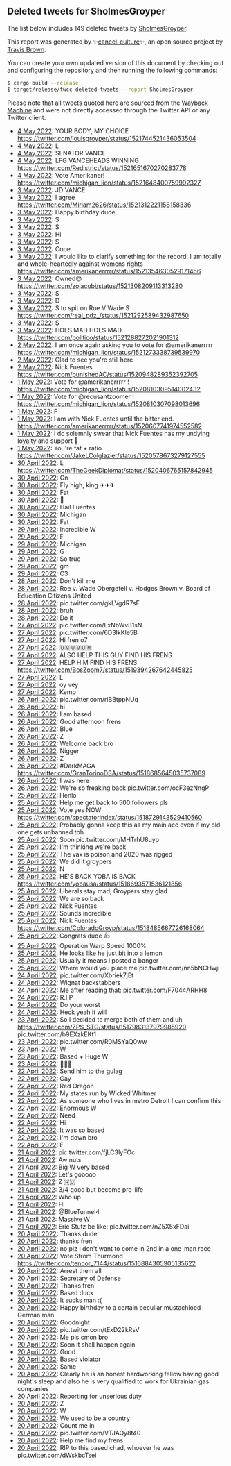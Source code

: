 ## Deleted tweets for SholmesGroyper

The list below includes 149 deleted tweets by
[SholmesGroyper](https://twitter.com/SholmesGroyper).



This report was generated by ✨[cancel-culture](https://github.com/travisbrown/cancel-culture)✨,
an open source project by [Travis Brown](https://twitter.com/travisbrown).

You can create your own updated version of this document by checking out and configuring the
repository and then running the following commands:

```bash
$ cargo build --release
$ target/release/twcc deleted-tweets --report SholmesGroyper
```

Please note that all tweets quoted here are sourced from the
[Wayback Machine](https://web.archive.org) and were not directly accessed through the Twitter API or
any Twitter client.

* [ 4 May 2022](https://web.archive.org/web/20220504070317/https://twitter.com/SholmesGroyper/status/1521747234198634496): YOUR BODY, MY CHOICE https://twitter.com/louisgroyper/status/1521744521436053504 <!--1521747234198634496-->
* [ 4 May 2022](https://web.archive.org/web/20220504010732/https://twitter.com/SholmesGroyper/status/1521657543189274624): L <!--1521657543189274624-->
* [ 4 May 2022](https://web.archive.org/web/20220504004714/https://twitter.com/SholmesGroyper/status/1521652503082934272): SENATOR VANCE <!--1521652503082934272-->
* [ 4 May 2022](https://web.archive.org/web/20220504004606/https://twitter.com/SholmesGroyper/status/1521652229165486087): LFG VANCEHEADS WINNING https://twitter.com/Redistrict/status/1521651670270283778 <!--1521652229165486087-->
* [ 4 May 2022](https://web.archive.org/web/20220504004346/https://twitter.com/SholmesGroyper/status/1521651714486677505): Vote Amerikaner! https://twitter.com/michigan_lion/status/1521648400759992327 <!--1521651714486677505-->
* [ 3 May 2022](https://web.archive.org/web/20220503204057/https://twitter.com/SholmesGroyper/status/1521590513392103425): JD VANCE <!--1521590513392103425-->
* [ 3 May 2022](https://web.archive.org/web/20220503201303/https://twitter.com/SholmesGroyper/status/1521583580891201536): I agree https://twitter.com/Miriam2626/status/1521312221158158336 <!--1521583580891201536-->
* [ 3 May 2022](https://web.archive.org/web/20220503175037/https://twitter.com/SholmesGroyper/status/1521547715515236352): Happy birthday dude <!--1521547715515236352-->
* [ 3 May 2022](https://web.archive.org/web/20220503134137/https://twitter.com/SholmesGroyper/status/1521485014667567110): S <!--1521485014667567110-->
* [ 3 May 2022](https://web.archive.org/web/20220503134455/https://twitter.com/SholmesGroyper/status/1521484853170036737): S <!--1521484853170036737-->
* [ 3 May 2022](https://web.archive.org/web/20220503083254/https://twitter.com/SholmesGroyper/status/1521407192552906752): Hi <!--1521407192552906752-->
* [ 3 May 2022](https://web.archive.org/web/20220503061602/https://twitter.com/SholmesGroyper/status/1521372756251656194): S <!--1521372756251656194-->
* [ 3 May 2022](https://web.archive.org/web/20220503061501/https://twitter.com/SholmesGroyper/status/1521372588458582016): Cope <!--1521372588458582016-->
* [ 3 May 2022](https://web.archive.org/web/20220503052903/https://twitter.com/SholmesGroyper/status/1521361130731577345): I would like to clarify something for the record: I am totally and whole-heartedly against womens rights https://twitter.com/amerikanerrrrr/status/1521354630529171456 <!--1521361130731577345-->
* [ 3 May 2022](https://web.archive.org/web/20220503033137/https://twitter.com/SholmesGroyper/status/1521331491690749952): Owned😎 https://twitter.com/zojacobi/status/1521308209113313280 <!--1521331491690749952-->
* [ 3 May 2022](https://web.archive.org/web/20220503015904/https://twitter.com/SholmesGroyper/status/1521308079974985729): S <!--1521308079974985729-->
* [ 3 May 2022](https://web.archive.org/web/20220503014908/https://twitter.com/SholmesGroyper/status/1521305580467535872): D <!--1521305580467535872-->
* [ 3 May 2022](https://web.archive.org/web/20220503014043/https://twitter.com/SholmesGroyper/status/1521303448729403392): S to spit on Roe V Wade   S https://twitter.com/real_pdz_/status/1521292589432987650 <!--1521303448729403392-->
* [ 3 May 2022](https://web.archive.org/web/20220503012420/https://twitter.com/SholmesGroyper/status/1521299517034881025): S <!--1521299517034881025-->
* [ 3 May 2022](https://web.archive.org/web/20220503012321/https://twitter.com/SholmesGroyper/status/1521299183512309761): HOES MAD HOES MAD https://twitter.com/politico/status/1521288272021901312 <!--1521299183512309761-->
* [ 2 May 2022](https://web.archive.org/web/20220502234533/https://twitter.com/SholmesGroyper/status/1521274617754791940): I am once again asking you to vote for  @amerikanerrrrr  https://twitter.com/michigan_lion/status/1521273338739539970 <!--1521274617754791940-->
* [ 2 May 2022](https://web.archive.org/web/20220502205052/https://twitter.com/SholmesGroyper/status/1521230232094658560): Glad to see you're still here <!--1521230232094658560-->
* [ 2 May 2022](https://web.archive.org/web/20220502042536/https://twitter.com/SholmesGroyper/status/1520982750546829312): Nick Fuentes https://twitter.com/punishedAC/status/1520948289352392705 <!--1520982750546829312-->
* [ 1 May 2022](https://web.archive.org/web/20220501192217/https://twitter.com/SholmesGroyper/status/1520845872883453952): Vote for  @amerikanerrrrr ! https://twitter.com/michigan_lion/status/1520810309514002432 <!--1520845872883453952-->
* [ 1 May 2022](https://web.archive.org/web/20220501192230/https://twitter.com/SholmesGroyper/status/1520845787294482432): Vote for  @recusantzoomer ! https://twitter.com/michigan_lion/status/1520810307098013696 <!--1520845787294482432-->
* [ 1 May 2022](https://web.archive.org/web/20220501091050/https://twitter.com/SholmesGroyper/status/1520691988340826112): F <!--1520691988340826112-->
* [ 1 May 2022](https://web.archive.org/web/20220501034934/https://twitter.com/SholmesGroyper/status/1520611122914598912): I am with Nick Fuentes until the bitter end. https://twitter.com/amerikanerrrrr/status/1520607741974552582 <!--1520611122914598912-->
* [ 1 May 2022](https://web.archive.org/web/20220501022729/https://twitter.com/SholmesGroyper/status/1520590560083554304): I do solemnly swear that Nick Fuentes has my undying loyalty and support 🤚 <!--1520590560083554304-->
* [ 1 May 2022](https://web.archive.org/web/20220501015400/https://twitter.com/SholmesGroyper/status/1520581932291088387): You're fat + ratio https://twitter.com/JakeLColglazier/status/1520578673279127555 <!--1520581932291088387-->
* [30 April 2022](https://web.archive.org/web/20220430233528/https://twitter.com/SholmesGroyper/status/1520547133375631360): L https://twitter.com/TheGeekDiplomat/status/1520406765157842945 <!--1520547133375631360-->
* [30 April 2022](https://web.archive.org/web/20220430201736/https://twitter.com/SholmesGroyper/status/1520497546782720004): Gn <!--1520497546782720004-->
* [30 April 2022](https://web.archive.org/web/20220430145429/https://twitter.com/SholmesGroyper/status/1520416173380227074): Fly high, king ✈✈✈ <!--1520416173380227074-->
* [30 April 2022](https://web.archive.org/web/20220430070611/https://twitter.com/SholmesGroyper/status/1520298366701297664): Fat <!--1520298366701297664-->
* [30 April 2022](https://web.archive.org/web/20220430070541/https://twitter.com/SholmesGroyper/status/1520298054926098433): 👋 <!--1520298054926098433-->
* [30 April 2022](https://web.archive.org/web/20220430053601/https://twitter.com/SholmesGroyper/status/1520275570243813377): Hail Fuentes <!--1520275570243813377-->
* [30 April 2022](https://web.archive.org/web/20220430053234/https://twitter.com/SholmesGroyper/status/1520274620271796225): Michigan <!--1520274620271796225-->
* [30 April 2022](https://web.archive.org/web/20220430003951/https://twitter.com/SholmesGroyper/status/1520201052469006338): Fat <!--1520201052469006338-->
* [29 April 2022](https://web.archive.org/web/20220429235705/https://twitter.com/SholmesGroyper/status/1520190294058221568): Incredible W <!--1520190294058221568-->
* [29 April 2022](https://web.archive.org/web/20220429215806/https://twitter.com/SholmesGroyper/status/1520160446254399488): F <!--1520160446254399488-->
* [29 April 2022](https://web.archive.org/web/20220429213636/https://twitter.com/SholmesGroyper/status/1520154936838963200): Michigan <!--1520154936838963200-->
* [29 April 2022](https://web.archive.org/web/20220429195918/https://twitter.com/SholmesGroyper/status/1520130598408540162): G <!--1520130598408540162-->
* [29 April 2022](https://web.archive.org/web/20220429174807/https://twitter.com/SholmesGroyper/status/1520097458788999170): So true <!--1520097458788999170-->
* [29 April 2022](https://web.archive.org/web/20220429112638/https://twitter.com/SholmesGroyper/status/1520001572649984000): gm <!--1520001572649984000-->
* [29 April 2022](https://web.archive.org/web/20220429050539/https://twitter.com/SholmesGroyper/status/1519905678894194689): C3 <!--1519905678894194689-->
* [28 April 2022](https://web.archive.org/web/20220428201119/https://twitter.com/SholmesGroyper/status/1519771135088504840): Don't kill me <!--1519771135088504840-->
* [28 April 2022](https://web.archive.org/web/20220428200637/https://twitter.com/SholmesGroyper/status/1519769019020103681): Roe v. Wade Obergefell v. Hodges Brown v. Board of Education  Citizens United <!--1519769019020103681-->
* [28 April 2022](https://web.archive.org/web/20220428101717/https://twitter.com/SholmesGroyper/status/1519621657215873024): pic.twitter.com/gkLVgdR7sF <!--1519621657215873024-->
* [28 April 2022](https://web.archive.org/web/20220428060839/https://twitter.com/SholmesGroyper/status/1519559076232974336): bruh <!--1519559076232974336-->
* [28 April 2022](https://web.archive.org/web/20220428054118/https://twitter.com/SholmesGroyper/status/1519552192008568833): Do it <!--1519552192008568833-->
* [27 April 2022](https://web.archive.org/web/20220427224657/https://twitter.com/SholmesGroyper/status/1519447945837428736): pic.twitter.com/LxNbWv81sN <!--1519447945837428736-->
* [27 April 2022](https://web.archive.org/web/20220427224217/https://twitter.com/SholmesGroyper/status/1519446732240785409): pic.twitter.com/6D3IkKle5B <!--1519446732240785409-->
* [27 April 2022](https://web.archive.org/web/20220427223529/https://twitter.com/SholmesGroyper/status/1519444895882256384): Hi fren o7 <!--1519444895882256384-->
* [27 April 2022](https://web.archive.org/web/20220427214705/https://twitter.com/SholmesGroyper/status/1519432896939020288): 🇺🇲🇺🇲🇺🇲 <!--1519432896939020288-->
* [27 April 2022](https://web.archive.org/web/20220427200743/https://twitter.com/SholmesGroyper/status/1519407968827154432): ALSO HELP THIS GUY FIND HIS FRENS <!--1519407968827154432-->
* [27 April 2022](https://web.archive.org/web/20220427195923/https://twitter.com/SholmesGroyper/status/1519405602824404993): HELP HIM FIND HIS FRENS https://twitter.com/BosZoom7/status/1519394267642445825 <!--1519405602824404993-->
* [27 April 2022](https://web.archive.org/web/20220427082644/https://twitter.com/SholmesGroyper/status/1519230722766159873): E <!--1519230722766159873-->
* [27 April 2022](https://web.archive.org/web/20220427080135/https://twitter.com/SholmesGroyper/status/1519225109164302336): oy vey <!--1519225109164302336-->
* [27 April 2022](https://web.archive.org/web/20220427045926/https://twitter.com/SholmesGroyper/status/1519179175000784898): Kemp <!--1519179175000784898-->
* [26 April 2022](https://web.archive.org/web/20220426222907/https://twitter.com/SholmesGroyper/status/1519080975497670659): pic.twitter.com/riBBtppNUq <!--1519080975497670659-->
* [26 April 2022](https://web.archive.org/web/20220426212155/https://twitter.com/SholmesGroyper/status/1519064079415054338): hi <!--1519064079415054338-->
* [26 April 2022](https://web.archive.org/web/20220426190735/https://twitter.com/SholmesGroyper/status/1519030306103246848): I am based <!--1519030306103246848-->
* [26 April 2022](https://web.archive.org/web/20220426180129/https://twitter.com/SholmesGroyper/status/1519013651818106884): Good afternoon frens <!--1519013651818106884-->
* [26 April 2022](https://web.archive.org/web/20220426175443/https://twitter.com/SholmesGroyper/status/1519011926784851974): Blue <!--1519011926784851974-->
* [26 April 2022](https://web.archive.org/web/20220426054436/https://twitter.com/SholmesGroyper/status/1518828250008592385): Z <!--1518828250008592385-->
* [26 April 2022](https://web.archive.org/web/20220426015528/https://twitter.com/SholmesGroyper/status/1518770654635515904): Welcome back bro <!--1518770654635515904-->
* [26 April 2022](https://web.archive.org/web/20220426010042/https://twitter.com/SholmesGroyper/status/1518756818687832064): Nigger <!--1518756818687832064-->
* [26 April 2022](https://web.archive.org/web/20220426005206/https://twitter.com/SholmesGroyper/status/1518754697125019648): Z <!--1518754697125019648-->
* [26 April 2022](https://web.archive.org/web/20220426004409/https://twitter.com/SholmesGroyper/status/1518752605475946496): #DarkMAGA  https://twitter.com/GranTorinoDSA/status/1518685645035737089 <!--1518752605475946496-->
* [26 April 2022](https://web.archive.org/web/20220426004156/https://twitter.com/SholmesGroyper/status/1518752123776811008): I was here <!--1518752123776811008-->
* [26 April 2022](https://web.archive.org/web/20220426003858/https://twitter.com/SholmesGroyper/status/1518751341576925187): We're so freaking back pic.twitter.com/ocF3ezNngP <!--1518751341576925187-->
* [25 April 2022](https://web.archive.org/web/20220425232245/https://twitter.com/SholmesGroyper/status/1518732093144117249): Henlo <!--1518732093144117249-->
* [25 April 2022](https://web.archive.org/web/20220425232143/https://twitter.com/SholmesGroyper/status/1518731847634767872): Help me get back to 500 followers pls <!--1518731847634767872-->
* [25 April 2022](https://web.archive.org/web/20220425231407/https://twitter.com/SholmesGroyper/status/1518729958373347328): Vote yes NOW https://twitter.com/spectatorindex/status/1518729143529410560 <!--1518729958373347328-->
* [25 April 2022](https://web.archive.org/web/20220425220609/https://twitter.com/SholmesGroyper/status/1518712860410535936): Probably gonna keep this as my main acc even if my old one gets unbanned tbh <!--1518712860410535936-->
* [25 April 2022](https://web.archive.org/web/20220425215133/https://twitter.com/SholmesGroyper/status/1518709080264749056): Soon pic.twitter.com/MHTrhU8uyp <!--1518709080264749056-->
* [25 April 2022](https://web.archive.org/web/20220425212445/https://twitter.com/SholmesGroyper/status/1518702007267344385): I'm thinking we're back <!--1518702007267344385-->
* [25 April 2022](https://web.archive.org/web/20220425211828/https://twitter.com/SholmesGroyper/status/1518700901934018560): The vax is poison and 2020 was rigged <!--1518700901934018560-->
* [25 April 2022](https://web.archive.org/web/20220425211628/https://twitter.com/SholmesGroyper/status/1518700420843159554): We did it groypers <!--1518700420843159554-->
* [25 April 2022](https://web.archive.org/web/20220425211440/https://twitter.com/SholmesGroyper/status/1518699772714143747): N <!--1518699772714143747-->
* [25 April 2022](https://web.archive.org/web/20220425205904/https://twitter.com/SholmesGroyper/status/1518696050088947714): HE'S BACK YOBA IS BACK https://twitter.com/yobausa/status/1518693571536121856 <!--1518696050088947714-->
* [25 April 2022](https://web.archive.org/web/20220425205123/https://twitter.com/SholmesGroyper/status/1518693943889829892): Liberals stay mad, Groypers stay glad <!--1518693943889829892-->
* [25 April 2022](https://web.archive.org/web/20220425201705/https://twitter.com/SholmesGroyper/status/1518685334220988418): We are so back <!--1518685334220988418-->
* [25 April 2022](https://web.archive.org/web/20220425195436/https://twitter.com/SholmesGroyper/status/1518679760595046407): Nick Fuentes <!--1518679760595046407-->
* [25 April 2022](https://web.archive.org/web/20220425194710/https://twitter.com/SholmesGroyper/status/1518677829222871045): Sounds incredible <!--1518677829222871045-->
* [25 April 2022](https://web.archive.org/web/20220425192104/https://twitter.com/SholmesGroyper/status/1518671247181336584): Nick Fuentes https://twitter.com/ColoradoGroyp/status/1518485667726168064 <!--1518671247181336584-->
* [25 April 2022](https://web.archive.org/web/20220425191943/https://twitter.com/SholmesGroyper/status/1518670962799087616): Congrats dude 👍 <!--1518670962799087616-->
* [25 April 2022](https://web.archive.org/web/20220425063659/https://twitter.com/SholmesGroyper/status/1518479114478526466): Operation Warp Speed 1000% <!--1518479114478526466-->
* [25 April 2022](https://web.archive.org/web/20220425022050/https://twitter.com/SholmesGroyper/status/1518414680318005257): He looks like he just bit into a lemon <!--1518414680318005257-->
* [25 April 2022](https://web.archive.org/web/20220425015039/https://twitter.com/SholmesGroyper/status/1518406924282310656): Usually it means I posted a banger <!--1518406924282310656-->
* [25 April 2022](https://web.archive.org/web/20220425014742/https://twitter.com/SholmesGroyper/status/1518406315206455308): Where would you place me pic.twitter.com/nn5bNCHwji <!--1518406315206455308-->
* [24 April 2022](https://web.archive.org/web/20220424213237/https://twitter.com/SholmesGroyper/status/1518342033567531008): pic.twitter.com/Xbriek7jEt <!--1518342033567531008-->
* [24 April 2022](https://web.archive.org/web/20220424184706/https://twitter.com/SholmesGroyper/status/1518300410347466752): Wignat backstabbers <!--1518300410347466752-->
* [24 April 2022](https://web.archive.org/web/20220424184418/https://twitter.com/SholmesGroyper/status/1518299677866835968): Me after reading that: pic.twitter.com/F7044ARHH8 <!--1518299677866835968-->
* [24 April 2022](https://web.archive.org/web/20220424084110/https://twitter.com/SholmesGroyper/status/1518147866564468739): R.I.P <!--1518147866564468739-->
* [24 April 2022](https://web.archive.org/web/20220424083105/https://twitter.com/SholmesGroyper/status/1518145327630635009): Do your worst <!--1518145327630635009-->
* [24 April 2022](https://web.archive.org/web/20220424004635/https://twitter.com/SholmesGroyper/status/1518028492130168833): Heck yeah it will <!--1518028492130168833-->
* [23 April 2022](https://web.archive.org/web/20220423225303/https://twitter.com/SholmesGroyper/status/1517999917259763713): So I decided to merge both of them and uh  https://twitter.com/ZPS_STG/status/1517983137979985920  pic.twitter.com/b9EXzkEKt1 <!--1517999917259763713-->
* [23 April 2022](https://web.archive.org/web/20220423221559/https://twitter.com/SholmesGroyper/status/1517990494344724480): pic.twitter.com/R0MSYaQ0ww <!--1517990494344724480-->
* [23 April 2022](https://web.archive.org/web/20220423143556/https://twitter.com/SholmesGroyper/status/1517874456181497859): W <!--1517874456181497859-->
* [23 April 2022](https://web.archive.org/web/20220423080348/https://twitter.com/SholmesGroyper/status/1517775992386998272): Based + Huge W <!--1517775992386998272-->
* [23 April 2022](https://web.archive.org/web/20220423003925/https://twitter.com/SholmesGroyper/status/1517664354627371009): 🔪🔪🔪 <!--1517664354627371009-->
* [22 April 2022](https://web.archive.org/web/20220422215631/https://twitter.com/SholmesGroyper/status/1517621901576880128): Send him to the gulag <!--1517621901576880128-->
* [22 April 2022](https://web.archive.org/web/20220422183046/https://twitter.com/SholmesGroyper/status/1517571580615921667): Gay <!--1517571580615921667-->
* [22 April 2022](https://web.archive.org/web/20220422182652/https://twitter.com/SholmesGroyper/status/1517570402364665857): Red Oregon <!--1517570402364665857-->
* [22 April 2022](https://web.archive.org/web/20220422181945/https://twitter.com/SholmesGroyper/status/1517568771929653249): My states run by Wicked Whitmer <!--1517568771929653249-->
* [22 April 2022](https://web.archive.org/web/20220422101614/https://twitter.com/SholmesGroyper/status/1517446939427622913): As someone who lives in metro Detroit I can confirm this <!--1517446939427622913-->
* [22 April 2022](https://web.archive.org/web/20220422072720/https://twitter.com/SholmesGroyper/status/1517404560020680704): Enormous W <!--1517404560020680704-->
* [22 April 2022](https://web.archive.org/web/20220422072134/https://twitter.com/SholmesGroyper/status/1517403079674671105): Need <!--1517403079674671105-->
* [22 April 2022](https://web.archive.org/web/20220422033853/https://twitter.com/SholmesGroyper/status/1517346938944905216): Hi <!--1517346938944905216-->
* [22 April 2022](https://web.archive.org/web/20220422032138/https://twitter.com/SholmesGroyper/status/1517341725949411328): It was so based <!--1517341725949411328-->
* [22 April 2022](https://web.archive.org/web/20220422012205/https://twitter.com/SholmesGroyper/status/1517312596390592514): I'm down bro <!--1517312596390592514-->
* [22 April 2022](https://web.archive.org/web/20220422001824/https://twitter.com/SholmesGroyper/status/1517296654545735686): E <!--1517296654545735686-->
* [21 April 2022](https://web.archive.org/web/20220421223511/https://twitter.com/SholmesGroyper/status/1517270674926145541): pic.twitter.com/fjLC3IyFOc <!--1517270674926145541-->
* [21 April 2022](https://web.archive.org/web/20220421215811/https://twitter.com/SholmesGroyper/status/1517261200274378759): Aw nuts <!--1517261200274378759-->
* [21 April 2022](https://web.archive.org/web/20220421212639/https://twitter.com/SholmesGroyper/status/1517253392971747330): Big W very based <!--1517253392971747330-->
* [21 April 2022](https://web.archive.org/web/20220421212439/https://twitter.com/SholmesGroyper/status/1517252814027771906): Let's gooooo <!--1517252814027771906-->
* [21 April 2022](https://web.archive.org/web/20220421182848/https://twitter.com/SholmesGroyper/status/1517208522584469504): Z 🇷🇺 <!--1517208522584469504-->
* [21 April 2022](https://web.archive.org/web/20220421075428/https://twitter.com/SholmesGroyper/status/1517049065095245824): 3/4 good but become pro-life <!--1517049065095245824-->
* [21 April 2022](https://web.archive.org/web/20220421073642/https://twitter.com/SholmesGroyper/status/1517044291956363265): Who up <!--1517044291956363265-->
* [21 April 2022](https://web.archive.org/web/20220421062141/https://twitter.com/SholmesGroyper/status/1517025600015413251): Hi <!--1517025600015413251-->
* [21 April 2022](https://web.archive.org/web/20220421054609/https://twitter.com/SholmesGroyper/status/1517016735802707969): @BlueTunnel4 <!--1517016735802707969-->
* [21 April 2022](https://web.archive.org/web/20220421050531/https://twitter.com/SholmesGroyper/status/1517006390786727936): Massive W <!--1517006390786727936-->
* [21 April 2022](https://web.archive.org/web/20220421045649/https://twitter.com/SholmesGroyper/status/1517004289096495107): Eric Stutz be like: pic.twitter.com/nZ5X5xFDai <!--1517004289096495107-->
* [20 April 2022](https://web.archive.org/web/20220420232715/https://twitter.com/SholmesGroyper/status/1516921380465520640): Thanks dude <!--1516921380465520640-->
* [20 April 2022](https://web.archive.org/web/20220420231633/https://twitter.com/SholmesGroyper/status/1516918530129678338): thanks fren <!--1516918530129678338-->
* [20 April 2022](https://web.archive.org/web/20220420224337/https://twitter.com/SholmesGroyper/status/1516910412196941825): no plz I don't want to come in 2nd in a one-man race <!--1516910412196941825-->
* [20 April 2022](https://web.archive.org/web/20220420210222/https://twitter.com/SholmesGroyper/status/1516884944685084679): Vote Strom Thurmond https://twitter.com/tencor_7144/status/1516884305905135622 <!--1516884944685084679-->
* [20 April 2022](https://web.archive.org/web/20220420202244/https://twitter.com/SholmesGroyper/status/1516874905719037953): Arrest them all <!--1516874905719037953-->
* [20 April 2022](https://web.archive.org/web/20220420195841/https://twitter.com/SholmesGroyper/status/1516868555756744706): Secretary of Defense <!--1516868555756744706-->
* [20 April 2022](https://web.archive.org/web/20220420183620/https://twitter.com/SholmesGroyper/status/1516848066959138817): Thanks fren <!--1516848066959138817-->
* [20 April 2022](https://web.archive.org/web/20220420094524/https://twitter.com/SholmesGroyper/status/1516714606361780224): Based duck <!--1516714606361780224-->
* [20 April 2022](https://web.archive.org/web/20220420081749/https://twitter.com/SholmesGroyper/status/1516692520855552001): It sucks man :( <!--1516692520855552001-->
* [20 April 2022](https://web.archive.org/web/20220420064122/https://twitter.com/SholmesGroyper/status/1516668114330652676): Happy birthday to a certain peculiar mustachioed German man <!--1516668114330652676-->
* [20 April 2022](https://web.archive.org/web/20220420063503/https://twitter.com/SholmesGroyper/status/1516666598869905410): Goodnight <!--1516666598869905410-->
* [20 April 2022](https://web.archive.org/web/20220420061916/https://twitter.com/SholmesGroyper/status/1516662715732963328): pic.twitter.com/tExD22kRsV <!--1516662715732963328-->
* [20 April 2022](https://web.archive.org/web/20220420061509/https://twitter.com/SholmesGroyper/status/1516661535011131393): Me pls cmon bro <!--1516661535011131393-->
* [20 April 2022](https://web.archive.org/web/20220420061359/https://twitter.com/SholmesGroyper/status/1516661384574025729): Soon it shall happen again <!--1516661384574025729-->
* [20 April 2022](https://web.archive.org/web/20220420060524/https://twitter.com/SholmesGroyper/status/1516659178491846658): Good <!--1516659178491846658-->
* [20 April 2022](https://web.archive.org/web/20220420054923/https://twitter.com/SholmesGroyper/status/1516655030094508035): Based violator <!--1516655030094508035-->
* [20 April 2022](https://web.archive.org/web/20220420053855/https://twitter.com/SholmesGroyper/status/1516652541324496901): Same <!--1516652541324496901-->
* [20 April 2022](https://web.archive.org/web/20220420052849/https://twitter.com/SholmesGroyper/status/1516649934312939524): Clearly he is an honest hardworking fellow having  good night's sleep and also he is very qualified to work for Ukrainian gas companies <!--1516649934312939524-->
* [20 April 2022](https://web.archive.org/web/20220420042654/https://twitter.com/SholmesGroyper/status/1516634410883375106): Reporting for unserious duty <!--1516634410883375106-->
* [20 April 2022](https://web.archive.org/web/20220420040501/https://twitter.com/SholmesGroyper/status/1516628867200520196): Z <!--1516628867200520196-->
* [20 April 2022](https://web.archive.org/web/20220420034602/https://twitter.com/SholmesGroyper/status/1516624072125337602): W <!--1516624072125337602-->
* [20 April 2022](https://web.archive.org/web/20220420025922/https://twitter.com/SholmesGroyper/status/1516612370717724673): We used to be a country <!--1516612370717724673-->
* [20 April 2022](https://web.archive.org/web/20220420004129/https://twitter.com/SholmesGroyper/status/1516577695299252225): Count me in <!--1516577695299252225-->
* [20 April 2022](https://web.archive.org/web/20220420002046/https://twitter.com/SholmesGroyper/status/1516572518085185541): pic.twitter.com/VTJAQy8t40 <!--1516572518085185541-->
* [20 April 2022](https://web.archive.org/web/20220420001805/https://twitter.com/SholmesGroyper/status/1516571207910498304): Help me find my frens <!--1516571207910498304-->
* [20 April 2022](https://web.archive.org/web/20220420001558/https://twitter.com/SholmesGroyper/status/1516571128382341125): RIP to this based chad, whoever he was pic.twitter.com/dWskbcTsei <!--1516571128382341125-->
